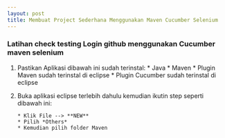 ```yaml
---
layout: post
title: Membuat Project Sederhana Menggunakan Maven Cucumber Selenium
---
```



### Latihan check testing Login github menggunakan Cucumber maven selenium

1. Pastikan Aplikasi dibawah ini sudah terinstal:
        * Java
        * Maven
        * Plugin Maven sudah terinstal di eclipse
        * Plugin Cucumber sudah terinstal di eclipse
            
2. Buka aplikasi eclipse terlebih dahulu kemudian ikutin step seperti dibawah ini:
       
       * Klik File --> **NEW**
       * Pilih *Others*
       * Kemudian pilih folder Maven 
